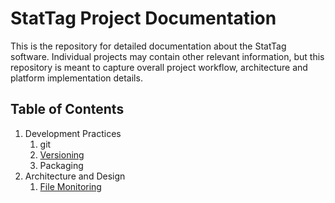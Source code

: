 # StatTag Project Documentation

This is the repository for detailed documentation about the StatTag software.  Individual projects may contain other relevant information, but this repository is meant to capture overall project workflow, architecture and platform implementation details.

## Table of Contents
1. Development Practices
    1. git
    2. [Versioning](Versioning.md)
    3. Packaging
2. Architecture and Design
    1. [File Monitoring](FileMonitoring.md)